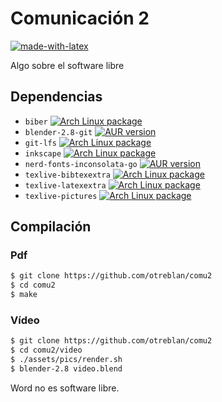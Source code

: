 # Comunicación 2
[![made-with-latex](https://img.shields.io/badge/Made%20with-LaTeX-1f425f.svg)](https://www.latex-project.org/)

Algo sobre el software libre


## Dependencias

* `biber` [![Arch Linux package](https://img.shields.io/archlinux/v/community/any/biber.svg?style=flat-square&logo=arch-linux)](https://www.archlinux.org/packages/community/any/biber/)
* `blender-2.8-git` [![AUR version](https://img.shields.io/aur/version/blender-2.8-git.svg?style=flat-square&logo=arch-linux)](https://aur.archlinux.org/packages/blender-2.8-git/)
* `git-lfs` [![Arch Linux package](https://img.shields.io/archlinux/v/community/x86_64/git-lfs.svg?style=flat-square&logo=arch-linux)](https://www.archlinux.org/packages/community/x86_64/git-lfs/)
* `inkscape` [![Arch Linux package](https://img.shields.io/archlinux/v/extra/x86_64/inkscape.svg?style=flat-square&logo=arch-linux)](https://www.archlinux.org/packages/extra/x86_64/inkscape/)
* `nerd-fonts-inconsolata-go` [![AUR version](https://img.shields.io/aur/version/nerd-fonts-inconsolata-go.svg?style=flat-square&logo=arch-linux)](https://aur.archlinux.org/packages/nerd-fonts-inconsolata-go/)
* `texlive-bibtexextra` [![Arch Linux package](https://img.shields.io/archlinux/v/extra/any/texlive-bibtexextra.svg?style=flat-square&logo=arch-linux)](https://www.archlinux.org/packages/extra/any/texlive-bibtexextra/)
* `texlive-latexextra` [![Arch Linux package](https://img.shields.io/archlinux/v/extra/any/texlive-latexextra.svg?style=flat-square&logo=arch-linux)](https://www.archlinux.org/packages/extra/any/texlive-latexextra/)
* `texlive-pictures` [![Arch Linux package](https://img.shields.io/archlinux/v/extra/any/texlive-pictures.svg?style=flat-square&logo=arch-linux)](https://www.archlinux.org/packages/extra/any/texlive-pictures/)

## Compilación

### Pdf
```sh
$ git clone https://github.com/otreblan/comu2
$ cd comu2
$ make
```

### Vídeo
```sh
$ git clone https://github.com/otreblan/comu2
$ cd comu2/video
$ ./assets/pics/render.sh
$ blender-2.8 video.blend
```

Word no es software libre.
